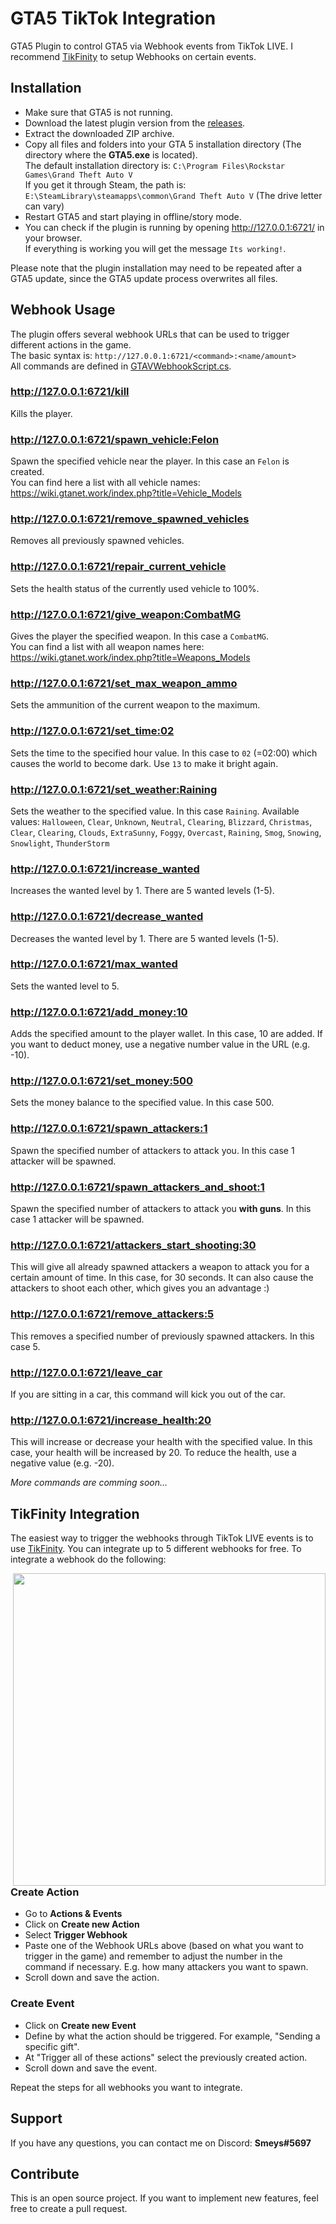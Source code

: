# GTA5 TikTok Integration
GTA5 Plugin to control GTA5 via Webhook events from TikTok LIVE. I recommend [TikFinity](https://tikfinity.zerody.one/) to setup Webhooks on certain events.

## Installation
- Make sure that GTA5 is not running.
- Download the latest plugin version from the [releases](https://github.com/smeysu/GTA5-TikTok-Integration/releases).
- Extract the downloaded ZIP archive.
- Copy all files and folders into your GTA 5 installation directory (The directory where the **GTA5.exe** is located).<br>
  The default installation directory is: `C:\Program Files\Rockstar Games\Grand Theft Auto V`<br>
  If you get it through Steam, the path is: `E:\SteamLibrary\steamapps\common\Grand Theft Auto V` (The drive letter can vary)
- Restart GTA5 and start playing in offline/story mode.
- You can check if the plugin is running by opening http://127.0.0.1:6721/ in your browser.<br>If everything is working you will get the message `Its working!`.

Please note that the plugin installation may need to be repeated after a GTA5 update, since the GTA5 update process overwrites all files.

## Webhook Usage
The plugin offers several webhook URLs that can be used to trigger different actions in the game.<br>
The basic syntax is: `http://127.0.0.1:6721/<command>:<name/amount>`<br>
All commands are defined in [GTAVWebhookScript.cs](https://github.com/smeysu/GTA5-TikTok-Integration/blob/main/GTAVWebhookScript.cs).<br>

### http://127.0.0.1:6721/kill
Kills the player.

### http://127.0.0.1:6721/spawn_vehicle:Felon
Spawn the specified vehicle near the player. In this case an `Felon` is created.<br>You can find here a list with all vehicle names: https://wiki.gtanet.work/index.php?title=Vehicle_Models

### http://127.0.0.1:6721/remove_spawned_vehicles
Removes all previously spawned vehicles.

### http://127.0.0.1:6721/repair_current_vehicle
Sets the health status of the currently used vehicle to 100%.

### http://127.0.0.1:6721/give_weapon:CombatMG
Gives the player the specified weapon. In this case a `CombatMG`.<br>
You can find a list with all weapon names here: https://wiki.gtanet.work/index.php?title=Weapons_Models

### http://127.0.0.1:6721/set_max_weapon_ammo
Sets the ammunition of the current weapon to the maximum.

### http://127.0.0.1:6721/set_time:02
Sets the time to the specified hour value. In this case to `02` (=02:00) which causes the world to become dark. Use `13` to make it bright again.

### http://127.0.0.1:6721/set_weather:Raining
Sets the weather to the specified value. In this case `Raining`. Available values: `Halloween`, `Clear`, `Unknown`, `Neutral`, `Clearing`, `Blizzard`, `Christmas`, `Clear`, `Clearing`, `Clouds`, `ExtraSunny`, `Foggy`, `Overcast`, `Raining`, `Smog`, `Snowing`, `Snowlight`, `ThunderStorm`

### http://127.0.0.1:6721/increase_wanted
Increases the wanted level by 1. There are 5 wanted levels (1-5).

### http://127.0.0.1:6721/decrease_wanted
Decreases the wanted level by 1. There are 5 wanted levels (1-5).

### http://127.0.0.1:6721/max_wanted
Sets the wanted level to 5.

### http://127.0.0.1:6721/add_money:10
Adds the specified amount to the player wallet. In this case, 10 are added. If you want to deduct money, use a negative number value in the URL (e.g. -10).

### http://127.0.0.1:6721/set_money:500
Sets the money balance to the specified value. In this case 500.

### http://127.0.0.1:6721/spawn_attackers:1
Spawn the specified number of attackers to attack you. In this case 1 attacker will be spawned.

### http://127.0.0.1:6721/spawn_attackers_and_shoot:1
Spawn the specified number of attackers to attack you **with guns**. In this case 1 attacker will be spawned.

### http://127.0.0.1:6721/attackers_start_shooting:30
This will give all already spawned attackers a weapon to attack you for a certain amount of time. In this case, for 30 seconds. It can also cause the attackers to shoot each other, which gives you an advantage :)

### http://127.0.0.1:6721/remove_attackers:5
This removes a specified number of previously spawned attackers. In this case 5.

### http://127.0.0.1:6721/leave_car
If you are sitting in a car, this command will kick you out of the car.

### http://127.0.0.1:6721/increase_health:20
This will increase or decrease your health with the specified value. In this case, your health will be increased by 20. To reduce the health, use a negative value (e.g. -20).

*More commands are comming soon...*

## TikFinity Integration
The easiest way to trigger the webhooks through TikTok LIVE events is to use [TikFinity](https://tikfinity.zerody.one/). You can integrate up to 5 different webhooks for free. To integrate a webhook do the following:

<img align="right" src="https://user-images.githubusercontent.com/95110801/233436408-4214b3bf-46d6-4ed8-a2d7-9833d11f4b05.png" height=500>

### Create Action
- Go to **Actions & Events**
- Click on **Create new Action**
- Select **Trigger Webhook**
- Paste one of the Webhook URLs above (based on what you want to trigger in the game) and remember to adjust the number in the command if necessary. E.g. how many attackers you want to spawn.
- Scroll down and save the action.

### Create Event
- Click on **Create new Event**
- Define by what the action should be triggered. For example, "Sending a specific gift".
- At "Trigger all of these actions" select the previously created action.
- Scroll down and save the event.

Repeat the steps for all webhooks you want to integrate.

## Support
If you have any questions, you can contact me on Discord: **Smeys#5697**<br>

## Contribute
This is an open source project. If you want to implement new features, feel free to create a pull request.
